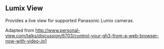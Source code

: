 Lumix View
----------

Provides a live view for supported Panasonic Lumix cameras.

Adapted from http://www.personal-view.com/talks/discussion/6703/control-your-gh3-from-a-web-browser-now-with-video-/p1
